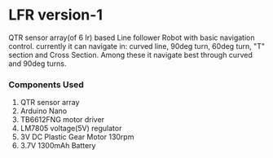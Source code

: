 # LFR version-1
QTR sensor array(of 6 Ir) based Line follower Robot with basic navigation control. currently it can navigate in: curved line, 90deg turn, 60deg turn, "T" section and Cross Section. Among these it navigate best through curved and 90deg turns.

### Components Used
1. QTR sensor array
2. Arduino Nano
3. TB6612FNG motor driver
4. LM7805 voltage(5V) regulator
5. 3V DC Plastic Gear Motor 130rpm
6. 3.7V 1300mAh Battery

